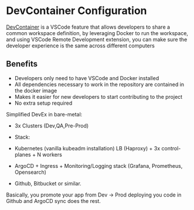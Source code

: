 # DevContainer Configuration

[DevContainer](https://code.visualstudio.com/docs/devcontainers/containers) is a VSCode feature that allows developers to share a common workspace definition, by leveraging Docker to run the workspace, and using VSCode Remote Development extension, you can make sure the developer experience is the same across different computers

## Benefits

- Developers only need to have VSCode and Docker installed
- All dependencies necessary to work in the repository are contained in the docker image
- Makes it easier for new developers to start contributing to the project
- No extra setup required



Simplified DevEx in bare-metal:

- 3x Clusters (Dev,QA,Pre-Prod)

- Stack:

- Kubernetes (vanilla kubeadm installation) LB (Haproxy) + 3x control-planes + N workers

- ArgoCD + Ingress + Monitoring/Logging stack (Grafana, Prometheus, Opensearch)

- Github, Bitbucket or similar.

Basically, you promote your app from Dev -> Prod deploying you code in Github and ArgoCD sync does the rest.

